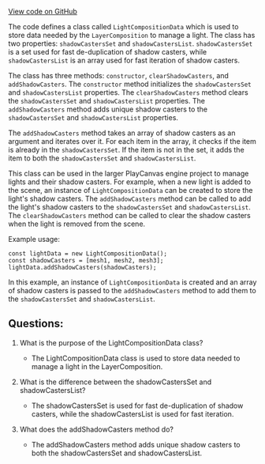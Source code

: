 [View code on GitHub](https://github.com/playcanvas/engine/src/scene/composition/light-composition-data.js)

The code defines a class called `LightCompositionData` which is used to store data needed by the `LayerComposition` to manage a light. The class has two properties: `shadowCastersSet` and `shadowCastersList`. `shadowCastersSet` is a set used for fast de-duplication of shadow casters, while `shadowCastersList` is an array used for fast iteration of shadow casters.

The class has three methods: `constructor`, `clearShadowCasters`, and `addShadowCasters`. The `constructor` method initializes the `shadowCastersSet` and `shadowCastersList` properties. The `clearShadowCasters` method clears the `shadowCastersSet` and `shadowCastersList` properties. The `addShadowCasters` method adds unique shadow casters to the `shadowCastersSet` and `shadowCastersList` properties.

The `addShadowCasters` method takes an array of shadow casters as an argument and iterates over it. For each item in the array, it checks if the item is already in the `shadowCastersSet`. If the item is not in the set, it adds the item to both the `shadowCastersSet` and `shadowCastersList`.

This class can be used in the larger PlayCanvas engine project to manage lights and their shadow casters. For example, when a new light is added to the scene, an instance of `LightCompositionData` can be created to store the light's shadow casters. The `addShadowCasters` method can be called to add the light's shadow casters to the `shadowCastersSet` and `shadowCastersList`. The `clearShadowCasters` method can be called to clear the shadow casters when the light is removed from the scene.

Example usage:

```
const lightData = new LightCompositionData();
const shadowCasters = [mesh1, mesh2, mesh3];
lightData.addShadowCasters(shadowCasters);
```

In this example, an instance of `LightCompositionData` is created and an array of shadow casters is passed to the `addShadowCasters` method to add them to the `shadowCastersSet` and `shadowCastersList`.
## Questions: 
 1. What is the purpose of the LightCompositionData class?
    - The LightCompositionData class is used to store data needed to manage a light in the LayerComposition.

2. What is the difference between the shadowCastersSet and shadowCastersList?
    - The shadowCastersSet is used for fast de-duplication of shadow casters, while the shadowCastersList is used for fast iteration.

3. What does the addShadowCasters method do?
    - The addShadowCasters method adds unique shadow casters to both the shadowCastersSet and shadowCastersList.